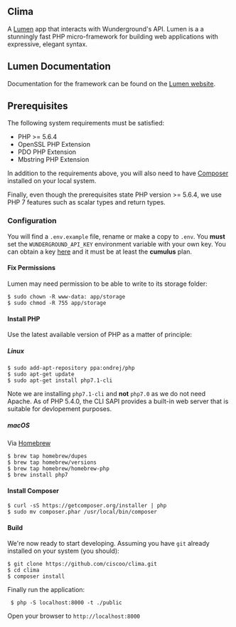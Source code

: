 ## Clima
A [Lumen](https://lumen.laravel.com/) app that interacts with Wunderground's API. Lumen is a a stunningly fast PHP micro-framework for building web applications with expressive, elegant syntax.

## Lumen Documentation
Documentation for the framework can be found on the [Lumen website](https://lumen.laravel.com/).

## Prerequisites
The following system requirements must be satisfied:

* PHP >= 5.6.4
* OpenSSL PHP Extension
* PDO PHP Extension
* Mbstring PHP Extension

In addition to the requirements above, you will also need to have [Composer](https://getcomposer.org/) installed on your local system.

Finally, even though the prerequisites state PHP version >= 5.6.4, we use PHP 7 features such as scalar types and return types.

### Configuration
You will find a `.env.example` file, rename or make a copy to `.env`. You **must** set the `WUNDERGROUND_API_KEY` environment variable with your own key. You can obtain a key [here](https://www.wunderground.com/weather/api/d/pricing.html) and it must be at least the **cumulus** plan.

#### Fix Permissions		
 Lumen may need permission to be able to write to its storage folder:		
 
```
$ sudo chown -R www-data: app/storage		
$ sudo chmod -R 755 app/storage
```

#### Install PHP		
 Use the latest available version of PHP as a matter of principle:

##### Linux
	
 ```		
 $ sudo add-apt-repository ppa:ondrej/php		
 $ sudo apt-get update		
 $ sudo apt-get install php7.1-cli
```

Note we are installing `php7.1-cli` and **not** `php7.0` as we do not need Apache. As of PHP 5.4.0, the CLI SAPI provides a built-in web server that is suitable for devlopement purposes.

##### macOS
Via [Homebrew](http://brew.sh/)

```
$ brew tap homebrew/dupes  
$ brew tap homebrew/versions  
$ brew tap homebrew/homebrew-php  
$ brew install php7
```

#### Install Composer		
 	
 ```		
 $ curl -sS https://getcomposer.org/installer | php		
 $ sudo mv composer.phar /usr/local/bin/composer		
 ```

#### Build		
 We're now ready to start developing. Assuming you have `git` already installed on your system (you should):		
 		
 ```		
 $ git clone https://github.com/ciscoo/clima.git		
 $ cd clima	
 $ composer install				
 ```

Finally run the application:

```	
 $ php -S localhost:8000 -t ./public		
 ```		
 		
Open your browser to `http://localhost:8000`

